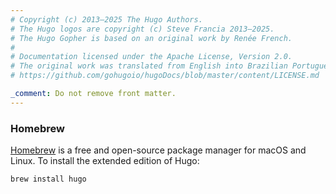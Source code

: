 ```yaml
---
# Copyright (c) 2013–2025 The Hugo Authors.
# The Hugo logos are copyright (c) Steve Francia 2013–2025.
# The Hugo Gopher is based on an original work by Renée French.
#
# Documentation licensed under the Apache License, Version 2.0.
# The original work was translated from English into Brazilian Portuguese.
# https://github.com/gohugoio/hugoDocs/blob/master/content/LICENSE.md

_comment: Do not remove front matter.
---
```


### Homebrew

[Homebrew] is a free and open-source package manager for macOS and Linux. To install the extended edition of Hugo:

```sh
brew install hugo
```

[Homebrew]: https://brew.sh/
